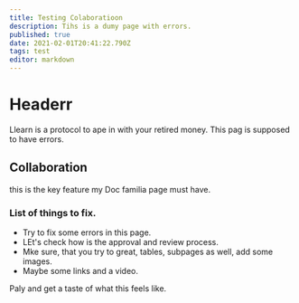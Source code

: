```yaml
---
title: Testing Colaboratioon
description: Tihs is a dumy page with errors.
published: true
date: 2021-02-01T20:41:22.790Z
tags: test
editor: markdown
---
```


# Headerr
Llearn is a protocol to ape in with your retired money.
This pag is supposed to have errors. 

## Collaboration
this is the key feature my Doc familia page must have.

### List of things to fix.
- Try to fix some errors in this page.
- LEt's check how is the approval and review process.
- Mke sure, that you try to great, tables, subpages as well, add some images.
- Maybe some links and a video.


Paly and get a taste of what this feels like.